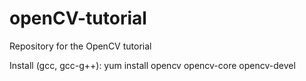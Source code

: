# openCV-tutorial
Repository for the OpenCV tutorial

Install (gcc, gcc-g++):
    yum install opencv opencv-core opencv-devel
